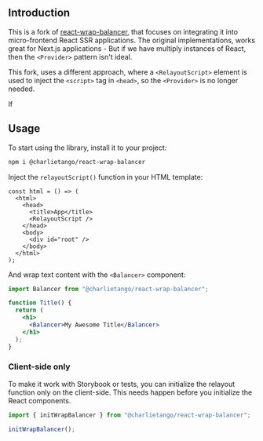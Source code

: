 ## Introduction

This is a fork of [react-wrap-balancer](https://github.com/shuding/react-wrap-balancer), that focuses on integrating it into micro-frontend React SSR applications.
The original implementations, works great for Next.js applications - But if we have multiply instances of React, then the `<Provider>` pattern isn't ideal.

This fork, uses a different approach, where a `<RelayoutScript>` element is used to inject the `<script>` tag in `<head>`, so the `<Provider>` is no longer needed.

If

## Usage

To start using the library, install it to your project:

```bash
npm i @charlietango/react-wrap-balancer
```

Inject the `relayoutScript()` function in your HTML template:

```tsx
const html = () => (
  <html>
    <head>
      <title>App</title>
      <RelayoutScript />
    </head>
    <body>
      <div id="root" />
    </body>
  </html>
);
```

And wrap text content with the `<Balancer>` component:

```jsx
import Balancer from "@charlietango/react-wrap-balancer";

function Title() {
  return (
    <h1>
      <Balancer>My Awesome Title</Balancer>
    </h1>
  );
}
```

### Client-side only

To make it work with Storybook or tests, you can initialize the relayout function
only on the client-side. This needs happen before you initialize the React components.

```jsx
import { initWrapBalancer } from "@charlietango/react-wrap-balancer";

initWrapBalancer();
```
